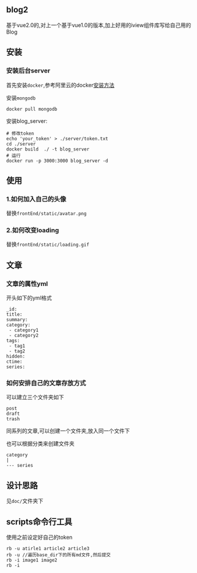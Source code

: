 
## blog2

基于vue2.0的,对上一个基于vue1.0的版本,加上好用的iview组件库写给自己用的Blog

## 安装

### 安装后台server

首先安装`docker`,参考阿里云的docker[安装方法](https://yq.aliyun.com/articles/29941)

安装`mongodb`

```
docker pull mongodb
```

安装blog_server:

```
# 修改token
echo 'your_token' > ./server/token.txt
cd ./server
docker build  ./ -t blog_server
# 运行
docker run -p 3000:3000 blog_server -d
```


## 使用

### 1.如何加入自己的头像

替换`frontEnd/static/avatar.png`

### 2.如何改变loading

替换`frontEnd/static/loading.gif`

## 文章

### 文章的属性yml

开头如下的yml格式

```
_id:
title:
summary:
category:
 - category1
 - category2
tags:
 - tag1
 - tag2
hidden:
ctime:
series:
```


### 如何安排自己的文章存放方式

可以建立三个文件夹如下
```
post
draft
trash
```

同系列的文章,可以创建一个文件夹,放入同一个文件下

也可以根据分类来创建文件夹

```
category
|
--- series
```

## 设计思路


见`doc/`文件夹下

## scripts命令行工具

使用之前设定好自己的token

```
rb -u atirle1 article2 article3
rb -u //遍历base_dir下的所有md文件,然后提交
rb -i image1 image2 
rb -i 
```
